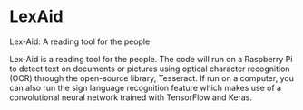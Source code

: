 # LexAid
Lex-Aid: A reading tool for the people

Lex-Aid is a reading tool for the people. The code will run on a Raspberry Pi to detect text on documents or pictures using optical character recognition (OCR) through the open-source library, Tesseract. If run on a computer, you can also run the sign language recognition feature which makes use of a convolutional neural network trained with TensorFlow and Keras.
